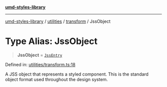 [**umd-styles-library**](../../../../README.md)

***

[umd-styles-library](../../../../modules.md) / [utilities](../../../README.md) / [transform](../README.md) / JssObject

# Type Alias: JssObject

> **JssObject** = [`JssEntry`](../interfaces/JssEntry.md)

Defined in: [utilities/transform.ts:18](https://github.com/UMD-Digital/design-system/blob/ada30a44686a89a90941bbd44a6f156101fc9b44/packages/styles/source/utilities/transform.ts#L18)

A JSS object that represents a styled component.
This is the standard object format used throughout the design system.
